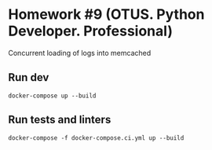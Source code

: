 # Homework #9 (OTUS. Python Developer. Professional)

Concurrent loading of logs into memcached

## Run dev
`docker-compose up --build`

## Run tests and linters
`docker-compose -f docker-compose.ci.yml up --build`
